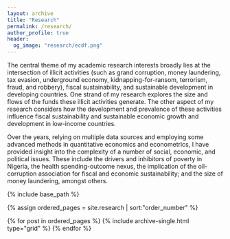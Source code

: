 ```yaml
---
layout: archive
title: "Research"
permalink: /research/
author_profile: true
header:
  og_image: "research/ecdf.png"
---
```


The central theme of my academic research interests broadly lies at the intersection of illicit activities (such as grand corruption, money laundering, tax evasion, underground economy, kidnapping-for-ransom, terrorism, fraud, and robbery), fiscal sustainability, and sustainable development in developing countries. One strand of my research explores the size and flows of the funds these illicit activities generate. The other aspect of my research considers how the development and prevalence of these activities influence fiscal sustainability and sustainable economic growth and development in low-income countries.

Over the years, relying on multiple data sources and employing some advanced methods in quantitative economics and econometrics, I have provided insight into the complexity of a number of social, economic, and political issues. These include the drivers and inhibitors of poverty in Nigeria, the health spending-outcome nexus, the implication of the oil-corruption association for fiscal and economic sustainability; and the size of money laundering, amongst others.

<nbsp>

{% include base_path %}

{% assign ordered_pages = site.research | sort:"order_number" %}

{% for post in ordered_pages %}
  {% include archive-single.html type="grid" %}
{% endfor %}
